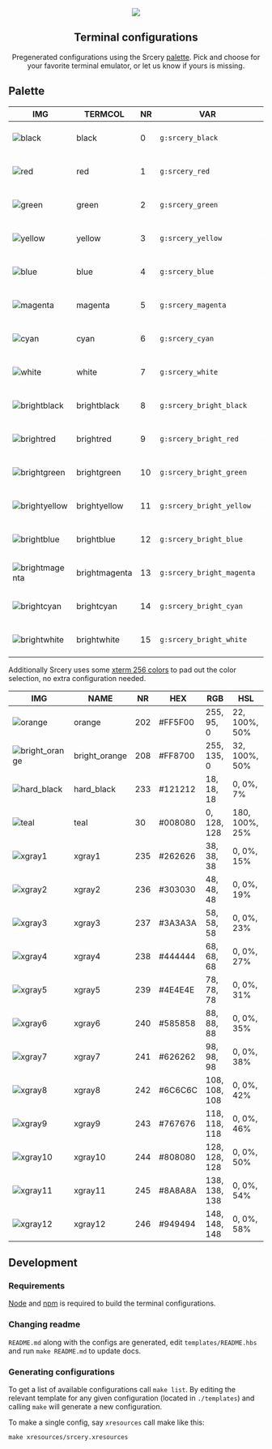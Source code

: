 <p align="center">
  <img src="https://raw.githubusercontent.com/srcery-colors/srcery-assets/master/src/logo_border.svg">
</p>

<h2 align="center">Terminal configurations</h2>

<p align="center">
Pregenerated configurations using the Srcery <a href="https://github.com/srcery-colors/srcery-palette">palette</a>. Pick and choose for your
favorite terminal emulator, or let us know if yours is missing.
</p>

## Palette

| IMG  | TERMCOL | NR | VAR | HEX | RGB  | HSL |
|------|---------|----|-----|-----|------|-----|
| ![black](https://place-hold.it/24x24/1c1b19?text=+) | black | 0 | `g:srcery_black` | #1C1B19 | 28, 27, 25 | 40, 6%, 10% |
| ![red](https://place-hold.it/24x24/ef2f27?text=+) | red | 1 | `g:srcery_red` | #EF2F27 | 239, 47, 39 | 2, 86%, 55% |
| ![green](https://place-hold.it/24x24/519f50?text=+) | green | 2 | `g:srcery_green` | #519F50 | 81, 159, 80 | 119, 33%, 47% |
| ![yellow](https://place-hold.it/24x24/fbb829?text=+) | yellow | 3 | `g:srcery_yellow` | #FBB829 | 251, 184, 41 | 41, 96%, 57% |
| ![blue](https://place-hold.it/24x24/2c78bf?text=+) | blue | 4 | `g:srcery_blue` | #2C78BF | 44, 120, 191 | 209, 63%, 46% |
| ![magenta](https://place-hold.it/24x24/e02c6d?text=+) | magenta | 5 | `g:srcery_magenta` | #E02C6D | 224, 44, 109 | 338, 74%, 53% |
| ![cyan](https://place-hold.it/24x24/0aaeb3?text=+) | cyan | 6 | `g:srcery_cyan` | #0AAEB3 | 10, 174, 179 | 182, 89%, 37% |
| ![white](https://place-hold.it/24x24/baa67f?text=+) | white | 7 | `g:srcery_white` | #BAA67F | 186, 166, 127 | 40, 30%, 61% |
| ![brightblack](https://place-hold.it/24x24/918175?text=+) | brightblack | 8 | `g:srcery_bright_black` | #918175 | 145, 129, 117 | 26, 11%, 51% |
| ![brightred](https://place-hold.it/24x24/f75341?text=+) | brightred | 9 | `g:srcery_bright_red` | #F75341 | 247, 83, 65 | 6, 92%, 61% |
| ![brightgreen](https://place-hold.it/24x24/98bc37?text=+) | brightgreen | 10 | `g:srcery_bright_green` | #98BC37 | 152, 188, 55 | 76, 55%, 48% |
| ![brightyellow](https://place-hold.it/24x24/fed06e?text=+) | brightyellow | 11 | `g:srcery_bright_yellow` | #FED06E | 254, 208, 110 | 41, 99%, 71% |
| ![brightblue](https://place-hold.it/24x24/68a8e4?text=+) | brightblue | 12 | `g:srcery_bright_blue` | #68A8E4 | 104, 168, 228 | 209, 70%, 65% |
| ![brightmagenta](https://place-hold.it/24x24/ff5c8f?text=+) | brightmagenta | 13 | `g:srcery_bright_magenta` | #FF5C8F | 255, 92, 143 | 341, 100%, 68% |
| ![brightcyan](https://place-hold.it/24x24/2be4d0?text=+) | brightcyan | 14 | `g:srcery_bright_cyan` | #2BE4D0 | 43, 228, 208 | 174, 77%, 53% |
| ![brightwhite](https://place-hold.it/24x24/fce8c3?text=+) | brightwhite | 15 | `g:srcery_bright_white` | #FCE8C3 | 252, 232, 195 | 39, 90%, 88% |

Additionally Srcery uses some [xterm 256
colors](https://en.wikipedia.org/wiki/Xterm#/media/File:Xterm_256color_chart.svg)
to pad out the color selection, no extra configuration needed.

| IMG  | NAME | NR | HEX | RGB  | HSL |
|------|------|----|-----|-----|------|
| ![orange](https://place-hold.it/24x24/ff5f00?text=+) | orange | 202 | #FF5F00 | 255, 95, 0 | 22, 100%, 50% |
| ![bright_orange](https://place-hold.it/24x24/ff8700?text=+) | bright_orange | 208 | #FF8700 | 255, 135, 0 | 32, 100%, 50% |
| ![hard_black](https://place-hold.it/24x24/121212?text=+) | hard_black | 233 | #121212 | 18, 18, 18 | 0, 0%, 7% |
| ![teal](https://place-hold.it/24x24/008080?text=+) | teal | 30 | #008080 | 0, 128, 128 | 180, 100%, 25% |
| ![xgray1](https://place-hold.it/24x24/262626?text=+) | xgray1 | 235 | #262626 | 38, 38, 38 | 0, 0%, 15% |
| ![xgray2](https://place-hold.it/24x24/303030?text=+) | xgray2 | 236 | #303030 | 48, 48, 48 | 0, 0%, 19% |
| ![xgray3](https://place-hold.it/24x24/3a3a3a?text=+) | xgray3 | 237 | #3A3A3A | 58, 58, 58 | 0, 0%, 23% |
| ![xgray4](https://place-hold.it/24x24/444444?text=+) | xgray4 | 238 | #444444 | 68, 68, 68 | 0, 0%, 27% |
| ![xgray5](https://place-hold.it/24x24/4e4e4e?text=+) | xgray5 | 239 | #4E4E4E | 78, 78, 78 | 0, 0%, 31% |
| ![xgray6](https://place-hold.it/24x24/585858?text=+) | xgray6 | 240 | #585858 | 88, 88, 88 | 0, 0%, 35% |
| ![xgray7](https://place-hold.it/24x24/626262?text=+) | xgray7 | 241 | #626262 | 98, 98, 98 | 0, 0%, 38% |
| ![xgray8](https://place-hold.it/24x24/6c6c6c?text=+) | xgray8 | 242 | #6C6C6C | 108, 108, 108 | 0, 0%, 42% |
| ![xgray9](https://place-hold.it/24x24/767676?text=+) | xgray9 | 243 | #767676 | 118, 118, 118 | 0, 0%, 46% |
| ![xgray10](https://place-hold.it/24x24/808080?text=+) | xgray10 | 244 | #808080 | 128, 128, 128 | 0, 0%, 50% |
| ![xgray11](https://place-hold.it/24x24/8a8a8a?text=+) | xgray11 | 245 | #8A8A8A | 138, 138, 138 | 0, 0%, 54% |
| ![xgray12](https://place-hold.it/24x24/949494?text=+) | xgray12 | 246 | #949494 | 148, 148, 148 | 0, 0%, 58% |

## Development
### Requirements
[Node](https://nodejs.org/en/) and [npm](https://www.npmjs.com/) is required to build the terminal configurations.

### Changing readme

`README.md` along with the configs are generated, edit `templates/README.hbs`
and run `make README.md` to update docs.

### Generating configurations
To get a list of available configurations call `make list`. By editing the
relevant template for any given configuration (located in `./templates`) and
calling `make` will generate a new configuration.

To make a single config, say `xresources` call make like this:

``` shell
make xresources/srcery.xresources
```
